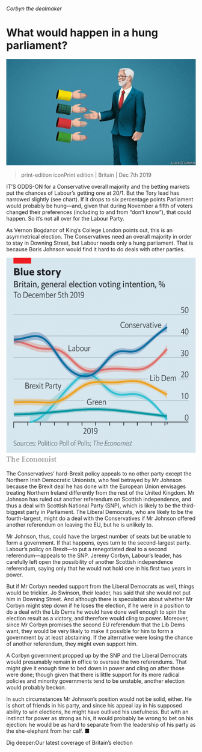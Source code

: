 ###### Corbyn the dealmaker

# What would happen in a hung parliament? 

![image](images/20191207_BRD001_0.jpg) 

> print-edition iconPrint edition | Britain | Dec 7th 2019 

IT’S ODDS-ON for a Conservative overall majority and the betting markets put the chances of Labour’s getting one at 20/1. But the Tory lead has narrowed slightly (see chart). If it drops to six percentage points Parliament would probably be hung—and, given that during November a fifth of voters changed their preferences (including to and from “don’t know”), that could happen. So it’s not all over for the Labour Party. 

As Vernon Bogdanor of King’s College London points out, this is an asymmetrical election. The Conservatives need an overall majority in order to stay in Downing Street, but Labour needs only a hung parliament. That is because Boris Johnson would find it hard to do deals with other parties. 

![image](images/20191207_BRC688.png) 

The Conservatives’ hard-Brexit policy appeals to no other party except the Northern Irish Democratic Unionists, who feel betrayed by Mr Johnson because the Brexit deal he has done with the European Union envisages treating Northern Ireland differently from the rest of the United Kingdom. Mr Johnson has ruled out another referendum on Scottish independence, and thus a deal with Scottish National Party (SNP), which is likely to be the third-biggest party in Parliament. The Liberal Democrats, who are likely to be the fourth-largest, might do a deal with the Conservatives if Mr Johnson offered another referendum on leaving the EU, but he is unlikely to. 

Mr Johnson, thus, could have the largest number of seats but be unable to form a government. If that happens, eyes turn to the second-largest party. Labour’s policy on Brexit—to put a renegotiated deal to a second referendum—appeals to the SNP. Jeremy Corbyn, Labour’s leader, has carefully left open the possibility of another Scottish independence referendum, saying only that he would not hold one in his first two years in power. 

But if Mr Corbyn needed support from the Liberal Democrats as well, things would be trickier. Jo Swinson, their leader, has said that she would not put him in Downing Street. And although there is speculation about whether Mr Corbyn might step down if he loses the election, if he were in a position to do a deal with the Lib Dems he would have done well enough to spin the election result as a victory, and therefore would cling to power. Moreover, since Mr Corbyn promises the second EU referendum that the Lib Dems want, they would be very likely to make it possible for him to form a government by at least abstaining. If the alternative were losing the chance of another referendum, they might even support him. 

A Corbyn government propped up by the SNP and the Liberal Democrats would presumably remain in office to oversee the two referendums. That might give it enough time to bed down in power and cling on after those were done; though given that there is little support for its more radical policies and minority governments tend to be unstable, another election would probably beckon. 

In such circumstances Mr Johnson’s position would not be solid, either. He is short of friends in his party, and since his appeal lay in his supposed ability to win elections, he might have outlived his usefulness. But with an instinct for power as strong as his, it would probably be wrong to bet on his ejection: he would be as hard to separate from the leadership of his party as the she-elephant from her calf. ■ 

Dig deeper:Our latest coverage of Britain’s election 

